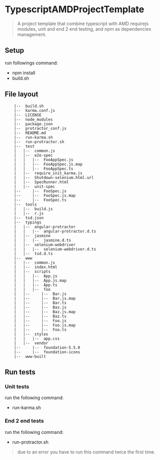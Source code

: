 TypescriptAMDProjectTemplate
============================

> A project template that combine typescript with AMD requirejs modules, unit and end 2 end testing, and npm as dependencies management.


## Setup

run followings command:
* npm install
* build.sh

## File layout

        |--  build.sh
        |--  karma.conf.js
        |--  LICENSE
        |--  node_modules
        |--  package.json
        |--  protractor_conf.js
        |--  README.md
        |--  run-karma.sh
        |--  run-protractor.sh
        |--  test
        |   |--  common.js
        |   |--  e2e-spec
        |   |   |--  FooAppSpec.js
        |   |   |--  FooAppSpec.js.map
        |   |   |--  FooAppSpec.ts
        |   |--  require_init_karma.js
        |   |--  Shutdown-selenium.html.url
        |   |--  SpecRunner.html
        |   |--  unit-spec
        |--     |--  FooSpec.js
        |--     |--  FooSpec.js.map
        |--     |--  FooSpec.ts
        |--  tools
        |   |--  build.js
        |   |--  r.js
        |--  tsd.json
        |--  typings
        |   |--  angular-protractor
        |   |   |--  angular-protractor.d.ts
        |   |--  jasmine
        |   |   |--  jasmine.d.ts
        |   |--  selenium-webdriver
        |   |   |--  selenium-webdriver.d.ts
        |   |--  tsd.d.ts
        |--  www
        |   |--  common.js
        |   |--  index.html
        |   |--  scripts
        |   |   |--  App.js
        |   |   |--  App.js.map
        |   |   |--  App.ts
        |   |   |--  foo
        |   |--     |--  Bar.js
        |   |--     |--  Bar.js.map
        |   |--     |--  Bar.ts
        |   |--     |--  Baz.js
        |   |--     |--  Baz.js.map
        |   |--     |--  Baz.ts
        |   |--     |--  Foo.js
        |   |--     |--  Foo.js.map
        |   |--     |--  Foo.ts
        |   |--  styles
        |   |   |--  app.css
        |   |--  vendor
        |--     |--  foundation-5.5.0
        |--     |--  foundation-icons
        |--  www-built

## Run tests

### Unit tests

run the following command:
* run-karma.sh

### End 2 end tests

run the following command:
* run-protractor.sh

> due to an error you have to run this command twice the first time.
